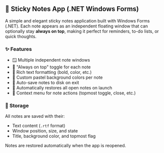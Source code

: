 ## 📝 Sticky Notes App (.NET Windows Forms)

A simple and elegant sticky notes application built with Windows Forms (.NET).
Each note appears as an independent floating window that can optionally stay **always on top**, making it perfect for reminders, to-do lists, or quick thoughts.

### ✨ Features

* 🪟 Multiple independent note windows
* 📌 "Always on top" toggle for each note
* 📝 Rich text formatting (bold, color, etc.)
* 🎨 Custom pastel background colors per note
* 💾 Auto-save notes to disk on exit
* 🔁 Automatically restores all open notes on launch
* 🧩 Context menu for note actions (topmost toggle, close, etc.)

### 📂 Storage

All notes are saved with their:

* Text content (`.rtf` format)
* Window position, size, and state
* Title, background color, and topmost flag

Notes are restored automatically when the app is reopened.


